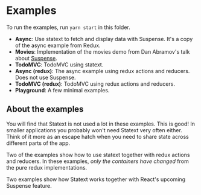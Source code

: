 # Examples

To run the examples, run `yarn start` in this folder.

- **Async**: Use statext to fetch and display data with Suspense. It's a copy of the async example from Redux.
- **Movies**: Implementation of the movies demo from Dan Abramov's talk about [Suspense](https://www.youtube.com/watch?v=nLF0n9SACd4).
- **TodoMVC**: TodoMVC using statext.
- **Async (redux)**: The async example using redux actions and reducers. Does not use Suspense.
- **TodoMVC (redux)**: TodoMVC using redux actions and reducers. 
- **Playground**: A few minimal examples.

## About the examples
You will find that Statext is not used a lot in these examples. This is good! In smaller applications you probably won't need Statext very often either. Think of it more as an escape hatch when you need to share state across different parts of the app. 

Two of the examples show how to use statext together with redux actions and reducers. In these examples, *only the containers have changed* from the pure redux implementations.

Two examples show how Statext works together with React's upcoming Suspense feature. 
